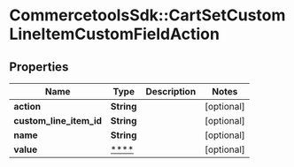 # CommercetoolsSdk::CartSetCustomLineItemCustomFieldAction

## Properties
Name | Type | Description | Notes
------------ | ------------- | ------------- | -------------
**action** | **String** |  | [optional] 
**custom_line_item_id** | **String** |  | [optional] 
**name** | **String** |  | [optional] 
**value** | [****](.md) |  | [optional] 

